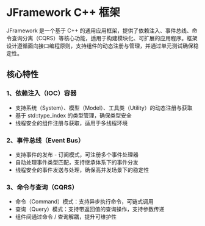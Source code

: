 # JFramework C++ 框架

JFramework 是一个基于 C++ 的通用应用框架，提供了依赖注入、事件总线、命令查询分离（CQRS）等核心功能，适用于构建模块化、可扩展的应用程序。框架设计遵循面向接口编程原则，支持组件的动态注册与管理，并通过单元测试确保稳定性。

## 核心特性

### 1、依赖注入（IOC）容器
- 支持系统（System）、模型（Model）、工具类（Utility）的动态注册与获取
- 基于 std::type_index 的类型管理，确保类型安全
- 线程安全的组件注册与获取，适用于多线程环境

### 2、事件总线（Event Bus）
- 支持事件的发布 - 订阅模式，可注册多个事件处理器
- 自动处理事件类型匹配，支持继承体系下的事件分发
- 线程安全的事件发送与处理，确保高并发场景下的稳定性

### 3、命令与查询（CQRS）
- 命令（Command）模式：支持异步执行命令，可链式调用
- 查询（Query）模式：支持带返回值的查询操作，支持参数传递
- 组件间通过命令 / 查询解耦，提升可维护性


